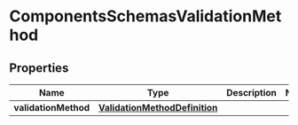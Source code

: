 # ComponentsSchemasValidationMethod

## Properties
Name | Type | Description | Notes
------------ | ------------- | ------------- | -------------
**validationMethod** | [**ValidationMethodDefinition**](ValidationMethodDefinition.md) |  | 

